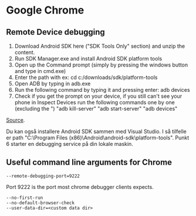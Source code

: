 # Google Chrome

## Remote Device debugging

1. Download Android SDK here ("SDK Tools Only" section) and unzip the content.
2. Run SDK Manager.exe and install Android SDK platform tools
3. Open up the Command prompt (simply by pressing the windows button and type in
   cmd.exe)
4. Enter the path with ex: cd c:/downloads/sdk/platform-tools
5. Open ADB by typing in adb.exe
6. Run the following command by typing it and pressing enter: adb devices
7. Check if you get the prompt on your device, if you still can't see your phone
   in Inspect Devices run the following commands one by one (excluding the ")
   "adb kill-server" "adb start-server" "adb devices"

[Source](http://stackoverflow.com/questions/23648230/chromes-remote-debugging-usb-debugging-not-working-for-samsung-galaxy-s3-runn).

Du kan også installere Android SDK sammen med Visual Studio. I så tilfelle er
path "C:\Program Files (x86)\Android\android-sdk\platform-tools". Punkt 6
starter en debugging service på din lokale maskin.

## Useful command line arguments for Chrome

    --remote-debugging-port=9222

Port 9222 is the port most chrome debugger clients expects.

    --no-first-run
    --no-default-browser-check
    --user-data-dir=<custom data dir>
